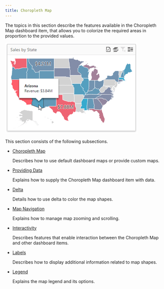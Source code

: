 ```yaml
---
title: Choropleth Map
---
```

The topics in this section describe the features available in the Choropleth Map dashboard item, that allows you to colorize the required areas in proportion to the provided values.

![wdd-dashboard-items-choropleth-map](../../../images/Img125119.png)

This section consists of the following subsections.
* [Choropleth Map](../../../../dashboard-for-web/articles/web-dashboard-designer-mode/designing-dashboard-items/choropleth-map.md) 
	
	Describes how to use default dashboard maps or provide custom maps.
* [Providing Data](../../../../dashboard-for-web/articles/web-dashboard-designer-mode/designing-dashboard-items/choropleth-map/providing-data.md)
	
	Explains how to supply the Choropleth Map dashboard item with data.
* [Delta](../../../../dashboard-for-web/articles/web-dashboard-designer-mode/designing-dashboard-items/choropleth-map/delta.md)
	
	Details how to use delta to color the map shapes.
* [Map Navigation](../../../../dashboard-for-web/articles/web-dashboard-designer-mode/designing-dashboard-items/choropleth-map/map-navigation.md)
	
	Explains how to manage map zooming and scrolling.
* [Interactivity](../../../../dashboard-for-web/articles/web-dashboard-designer-mode/designing-dashboard-items/choropleth-map/interactivity.md)
	
	Describes features that enable interaction between the Choropleth Map and other dashboard items.
* [Labels](../../../../dashboard-for-web/articles/web-dashboard-designer-mode/designing-dashboard-items/choropleth-map/labels.md)
	
	Describes how to display additional information related to map shapes.
* [Legend](../../../../dashboard-for-web/articles/web-dashboard-designer-mode/designing-dashboard-items/choropleth-map/legend.md)
	
	Explains the map legend and its options.